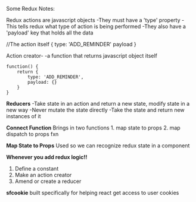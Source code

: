 Some Redux Notes:

Redux actions are javascript objects
    -They must have a 'type' property
        -This tells redux what type of action is being performed
    -They also have a 'payload' key that holds all the data

//The action itself
{
    type: 'ADD_REMINDER'
    payload
}

Action creator- 
    -a function that returns javascript object itself

    function() {
        return {
            type: 'ADD_REMINDER',
            payload: {}
        }
    }

**Reducers**
    -Take state in an action and return a new state, modify state in a new way
    -Never mutate the state directly
        -Take the state and return new instances of it

**Connect Function**
Brings in two functions
    1. map state to props
    2. map dispatch to props fxn

**Map State to Props**
Used so we can recognize redux state in a component

**Whenever you add redux logic!!**
1. Define a constant
2. Make an action creator
3. Amend or create a reducer

**sfcookie**
built specifically for helping react get access to user cookies
